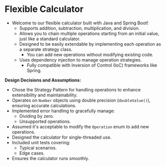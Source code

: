 # Flexible Calculator

- Welcome to our flexible calculator built with Java and Spring Boot!
  - Supports addition, subtraction, multiplication, and division.
  - Allows you to chain multiple operations starting from an initial value, just like a standard calculator.
  - Designed to be easily extendable by implementing each operation as a separate strategy class.
    - You can add new operations without modifying existing code.
  - Uses dependency injection to manage operation strategies.
    - Fully compatible with Inversion of Control (IoC) frameworks like Spring.

**Design Decisions and Assumptions:**

- Chose the Strategy Pattern for handling operations to enhance extensibility and maintainability.
- Operates on `Number` objects using double precision (`doubleValue()`), ensuring accurate calculations.
- Implemented error handling to gracefully manage:
  - Dividing by zero.
  - Unsupported operations.
- Assumed it's acceptable to modify the `Operation` enum to add new operations.
- Designed the calculator for single-threaded use.
- Included unit tests covering:
  - Typical scenarios.
  - Edge cases.
- Ensures the calculator runs smoothly.
